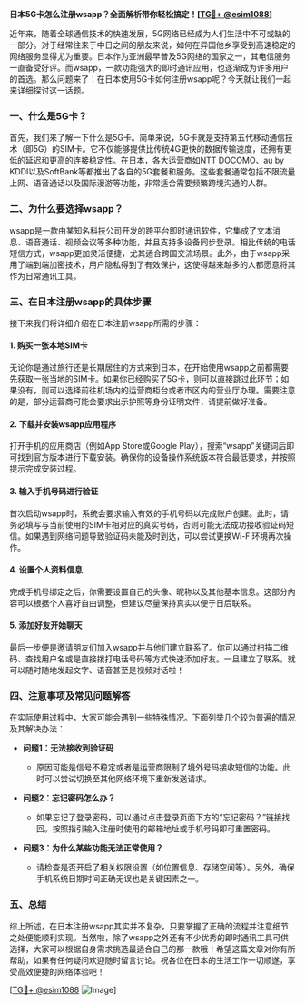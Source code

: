 **日本5G卡怎么注册wsapp？全面解析带你轻松搞定！[[TG💪+ @esim1088](https://t.me/s/esim1088)]**

近年来，随着全球通信技术的快速发展，5G网络已经成为人们生活中不可或缺的一部分。对于经常往来于中日之间的朋友来说，如何在异国他乡享受到高速稳定的网络服务显得尤为重要。日本作为亚洲最早普及5G网络的国家之一，其电信服务一直备受好评。而wsapp，一款功能强大的即时通讯应用，也逐渐成为许多用户的首选。那么问题来了：在日本使用5G卡如何注册wsapp呢？今天就让我们一起来详细探讨这一话题。

### 一、什么是5G卡？

首先，我们来了解一下什么是5G卡。简单来说，5G卡就是支持第五代移动通信技术（即5G）的SIM卡。它不仅能够提供比传统4G更快的数据传输速度，还拥有更低的延迟和更高的连接稳定性。在日本，各大运营商如NTT DOCOMO、au by KDDI以及SoftBank等都推出了各自的5G套餐和服务。这些套餐通常包括不限流量上网、语音通话以及国际漫游等功能，非常适合需要频繁跨境沟通的人群。

### 二、为什么要选择wsapp？

wsapp是一款由某知名科技公司开发的跨平台即时通讯软件，它集成了文本消息、语音通话、视频会议等多种功能，并且支持多设备同步登录。相比传统的电话短信方式，wsapp更加灵活便捷，尤其适合跨国交流场景。此外，由于wsapp采用了端到端加密技术，用户隐私得到了有效保护，这使得越来越多的人都愿意将其作为日常通讯工具。

### 三、在日本注册wsapp的具体步骤

接下来我们将详细介绍在日本注册wsapp所需的步骤：

#### 1. 购买一张本地SIM卡
无论你是通过旅行还是长期居住的方式来到日本，在开始使用wsapp之前都需要先获取一张当地的SIM卡。如果你已经购买了5G卡，则可以直接跳过此环节；如果没有，则可以选择前往机场内的运营商柜台或者市区内的营业厅办理。需要注意的是，部分运营商可能会要求出示护照等身份证明文件，请提前做好准备。

#### 2. 下载并安装wsapp应用程序
打开手机的应用商店（例如App Store或Google Play），搜索“wsapp”关键词后即可找到官方版本进行下载安装。确保你的设备操作系统版本符合最低要求，并按照提示完成安装过程。

#### 3. 输入手机号码进行验证
首次启动wsapp时，系统会要求输入有效的手机号码以完成账户创建。此时，请务必填写与当前使用的SIM卡相对应的真实号码，否则可能无法成功接收验证码短信。如果遇到网络问题导致验证码未能及时到达，可以尝试更换Wi-Fi环境再次操作。

#### 4. 设置个人资料信息
完成手机号绑定之后，你需要设置自己的头像、昵称以及其他基本信息。这部分内容可以根据个人喜好自由调整，但建议尽量保持真实以便于日后联系。

#### 5. 添加好友开始聊天
最后一步便是邀请朋友们加入wsapp并与他们建立联系了。你可以通过扫描二维码、查找用户名或是直接拨打电话号码等方式快速添加好友。一旦建立了联系，就可以随时随地发起文字、语音甚至是视频对话啦！

### 四、注意事项及常见问题解答

在实际使用过程中，大家可能会遇到一些特殊情况。下面列举几个较为普遍的情况及其解决办法：

- **问题1：无法接收到验证码**
   - 原因可能是信号不稳定或者是运营商限制了境外号码接收短信的功能。此时可以尝试切换至其他网络环境下重新发送请求。
   
- **问题2：忘记密码怎么办？**
   - 如果忘记了登录密码，可以通过点击登录页面下方的“忘记密码？”链接找回。按照指引输入注册时使用的邮箱地址或手机号码即可重置密码。

- **问题3：为什么某些功能无法正常使用？**
   - 请检查是否开启了相关权限设置（如位置信息、存储空间等）。另外，确保手机系统日期时间正确无误也是关键因素之一。

### 五、总结

综上所述，在日本注册wsapp其实并不复杂，只要掌握了正确的流程并注意细节之处便能顺利实现。当然啦，除了wsapp之外还有不少优秀的即时通讯工具可供选择，大家可以根据自身需求挑选最适合自己的那一款哦！希望这篇文章对你有所帮助，如果有任何疑问欢迎随时留言讨论。祝各位在日本的生活工作一切顺遂，享受高效便捷的网络体验吧！

[[TG💪+ @esim1088](https://t.me/s/esim1088) ![Image](https://i.postimg.cc/4NQfJmqS/Snipaste-2025-05-13-00-14-12.png)]